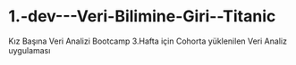 # 1.-dev---Veri-Bilimine-Giri--Titanic
Kız Başına Veri Analizi Bootcamp 3.Hafta için Cohorta yüklenilen Veri Analiz uygulaması
